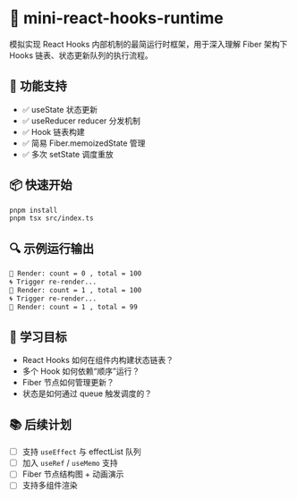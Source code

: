 # 🧬 mini-react-hooks-runtime

模拟实现 React Hooks 内部机制的最简运行时框架，用于深入理解 Fiber 架构下 Hooks 链表、状态更新队列的执行流程。

## 🚀 功能支持

- ✅ useState 状态更新
- ✅ useReducer reducer 分发机制
- ✅ Hook 链表构建
- ✅ 简易 Fiber.memoizedState 管理
- ✅ 多次 setState 调度重放

## 📦 快速开始

```bash
pnpm install
pnpm tsx src/index.ts
```

## 🔍 示例运行输出

```bash
👀 Render: count = 0 , total = 100
🌀 Trigger re-render...
👀 Render: count = 1 , total = 100
🌀 Trigger re-render...
👀 Render: count = 1 , total = 99
```

## 🧠 学习目标

- React Hooks 如何在组件内构建状态链表？
- 多个 Hook 如何依赖“顺序”运行？
- Fiber 节点如何管理更新？
- 状态是如何通过 queue 触发调度的？

## 📚 后续计划

- [ ] 支持 `useEffect` 与 effectList 队列
- [ ] 加入 `useRef` / `useMemo` 支持
- [ ] Fiber 节点结构图 + 动画演示
- [ ] 支持多组件渲染
